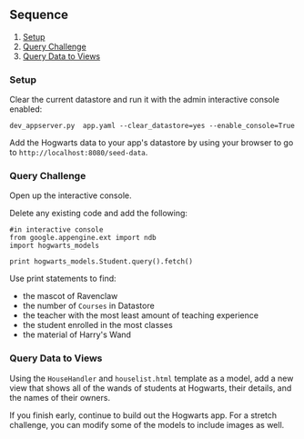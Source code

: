 ## Sequence
1. [Setup](#setup)
2. [Query Challenge](query-challenge)
3. [Query Data to Views](query-data-to-views)

### Setup
Clear the current datastore and run it with the admin interactive console
enabled:

  `dev_appserver.py  app.yaml --clear_datastore=yes --enable_console=True`

Add the Hogwarts data to your app's datastore by using your browser to go to
`http://localhost:8080/seed-data`.


### Query Challenge
Open up the interactive console.

Delete any existing code and add the following:
```
#in interactive console
from google.appengine.ext import ndb
import hogwarts_models

print hogwarts_models.Student.query().fetch()
```
Use print statements to find:
- the mascot of Ravenclaw
- the number of `Courses` in Datastore
- the teacher with the most least amount of teaching experience
- the student enrolled in the most classes
- the material of Harry's Wand

### Query Data to Views
Using the `HouseHandler` and `houselist.html` template as a model, add a new
view that shows all of the wands of students at Hogwarts, their details, and the
names of their owners.

If you finish early, continue to build out the Hogwarts app. For a stretch
challenge, you can modify some of the models to include images as well.
